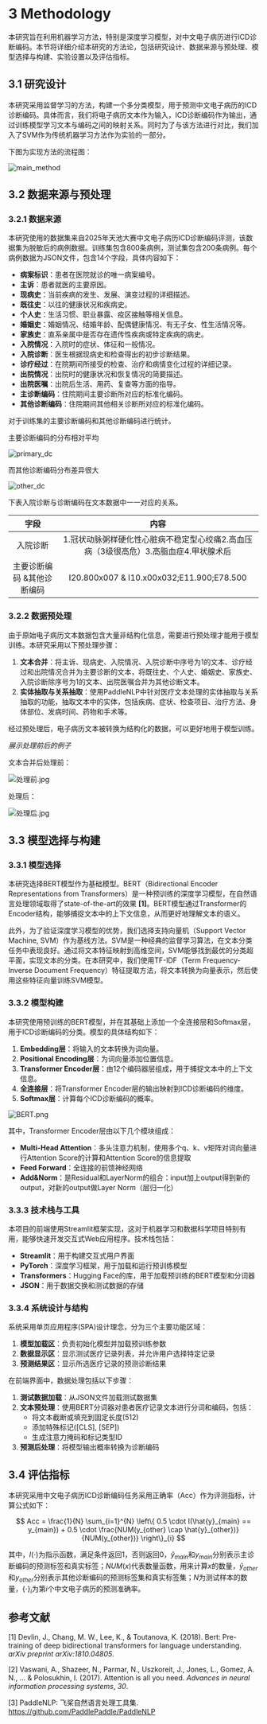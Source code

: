 # 3 Methodology

本研究旨在利用机器学习方法，特别是深度学习模型，对中文电子病历进行ICD诊断编码。本节将详细介绍本研究的方法论，包括研究设计、数据来源与预处理、模型选择与构建、实验设置以及评估指标。

## 3.1 研究设计

本研究采用监督学习的方法，构建一个多分类模型，用于预测中文电子病历的ICD诊断编码。具体而言，我们将电子病历文本作为输入，ICD诊断编码作为输出，通过训练模型学习文本与编码之间的映射关系。同时为了与该方法进行对比，我们加入了SVM作为传统机器学习方法作为实验的一部分。

下图为实现方法的流程图：

![main_method](主要流程.png)

## 3.2 数据来源与预处理

### 3.2.1 数据来源

本研究使用的数据集来自2025年天池大赛中文电子病历ICD诊断编码评测，该数据集为脱敏后的病例数据。训练集包含800条病例，测试集包含200条病例。每个病例数据为JSON文件，包含14个字段，具体内容如下：

-   **病案标识**：患者在医院就诊的唯一病案编号。
-   **主诉**：患者就医的主要原因。
-   **现病史**：当前疾病的发生、发展、演变过程的详细描述。
-   **既往史**：以往的健康状况和疾病史。
-   **个人史**：生活习惯、职业暴露、疫区接触等相关信息。
-   **婚姻史**：婚姻情况、结婚年龄、配偶健康情况、有无子女、性生活情况等。
-   **家族史**：直系亲属中是否存在遗传性疾病或特定疾病的病史。
-   **入院情况**：入院时的症状、体征和一般情况。
-   **入院诊断**：医生根据现病史和检查得出的初步诊断结果。
-   **诊疗经过**：在院期间所接受的检查、治疗和病情变化过程的详细记录。
-   **出院情况**：出院时的健康状况和恢复情况的简要描述。
-   **出院医嘱**：出院后生活、用药、复查等方面的指导。
-   **主诊断编码**：住院期间主要诊断所对应的标准化编码。
-   **其他诊断编码**：住院期间其他相关诊断所对应的标准化编码。

对于训练集的主要诊断编码和其他诊断编码进行统计。

主要诊断编码的分布相对平均

![primary_dc](primary_diagnosis_codes.png)

而其他诊断编码分布差异很大

![other_dc](other_diagnosis_codes.png)

下表入院诊断与诊断编码在文本数据中一一对应的关系。

|            字段            |                             内容                             |
| :------------------------: | :----------------------------------------------------------: |
|          入院诊断          | 1.冠状动脉粥样硬化性心脏病不稳定型心绞痛2.高血压病（3级很高危）3.高脂血症4.甲状腺术后 |
| 主要诊断编码 &其他诊断编码 |          I20.800x007 & I10.x00x032;E11.900;E78.500           |

### 3.2.2 数据预处理

由于原始电子病历文本数据包含大量非结构化信息，需要进行预处理才能用于模型训练。本研究采用以下预处理步骤：

1.  **文本合并**：将主诉、现病史、入院情况、入院诊断中序号为1的文本、诊疗经过和出院情况合并为主要诊断的文本，将既往史、个人史、婚姻史、家族史、入院诊断除序号为1的文本、出院医嘱合并为其他诊断文本。
2.  **实体抽取与关系抽取**：使用PaddleNLP中针对医疗文本处理的实体抽取与关系抽取的功能，抽取文本中的实体，包括疾病、症状、检查项目、治疗方法、身体部位、发病时间、药物和手术等。

经过预处理后，电子病历文本被转换为结构化的数据，可以更好地用于模型训练。

*展示处理前后的例子*

文本合并后处理前：

![处理前.jpg](处理前.jpg)

处理后：

![处理后.jpg](处理后.jpg)

## 3.3 模型选择与构建

### 3.3.1 模型选择

本研究选择BERT模型作为基础模型。BERT（Bidirectional Encoder Representations from Transformers）是一种预训练的深度学习模型，在自然语言处理领域取得了state-of-the-art的效果 **[1]**。BERT模型通过Transformer的Encoder结构，能够捕捉文本中的上下文信息，从而更好地理解文本的语义。

此外，为了验证深度学习模型的优势，我们选择支持向量机（Support Vector Machine, SVM）作为基线方法。SVM是一种经典的监督学习算法，在文本分类任务中表现良好。通过将文本特征映射到高维空间，SVM能够找到最优的分类超平面，实现文本的分类。在本研究中，我们使用TF-IDF（Term Frequency-Inverse Document Frequency）特征提取方法，将文本转换为向量表示，然后使用这些特征向量训练SVM模型。

### 3.3.2 模型构建

本研究使用预训练的BERT模型，并在其基础上添加一个全连接层和Softmax层，用于ICD诊断编码的分类。模型的具体结构如下：

1.  **Embedding层**：将输入的文本转换为词向量。
2.  **Positional Encoding层**：为词向量添加位置信息。
3.  **Transformer Encoder层**：由12个编码器层组成，用于捕捉文本中的上下文信息。
4.  **全连接层**：将Transformer Encoder层的输出映射到ICD诊断编码的维度。
5.  **Softmax层**：计算每个ICD诊断编码的概率。

![BERT.png](BERT.png)

其中，Transformer Encoder层由以下几个模块组成：

-   **Multi-Head Attention**：多头注意力机制，使用多个q、k、v矩阵对词向量进行Attention Score的计算和Attention Score的信息提取
-   **Feed Forward**：全连接的前馈神经网络
-   **Add&Norm**：是Residual和LayerNorm的组合：input加上output得到新的output，对新的output做Layer Norm（层归一化）

### 3.3.3 技术栈与工具

本项目的前端使用Streamlit框架实现，这对于机器学习和数据科学项目特别有用，能够快速开发交互式Web应用程序。技术栈包括：

- **Streamlit**：用于构建交互式用户界面
- **PyTorch**：深度学习框架，用于加载和运行预训练模型
- **Transformers**：Hugging Face的库，用于加载预训练的BERT模型和分词器
- **JSON**：用于数据交换和测试数据的存储

### 3.3.4 系统设计与结构

系统采用单页应用程序(SPA)设计理念，分为三个主要功能区域：

1. **模型加载区**：负责初始化模型并加载预训练参数
2. **数据显示区**：显示测试医疗记录列表，并允许用户选择特定记录
3. **预测结果区**：显示所选医疗记录的预测诊断结果

在前端界面中，数据处理包括以下步骤：

1. **测试数据加载**：从JSON文件加载测试数据集
2. **文本预处理**：使用BERT分词器对患者医疗记录文本进行分词和编码，包括：
   - 将文本截断或填充到固定长度(512)
   - 添加特殊标记([CLS], [SEP])
   - 生成注意力掩码和标记类型ID
3. **预测后处理**：将模型输出概率转换为诊断编码

## 3.4 评估指标

本研究采用中文电子病历ICD诊断编码任务采用正确率（Acc）作为评测指标，计算公式如下：

$$
Acc = \frac{1}{N} \sum_{i=1}^{N} \left\{ 0.5 \cdot I(\hat{y}_{main} == y_{main}) + 0.5 \cdot \frac{NUM(y_{other} \cap \hat{y}_{other})}{NUM(y_{other})} \right\}_{i}
$$

其中，$I(\cdot)$为指示函数，满足条件返回1，否则返回0，$\hat{y}_{main}$和$y_{main}$分别表示主诊断编码的预测标签和真实标签；$NUM(x)$代表数量函数，用来计算$x$的数量，$\hat{y}_{other}$和$y_{other}$分别表示其他诊断编码的预测标签集和真实标签集；$N$为测试样本的数量，$\left\{\cdot\right\}_{i}$为第$i$个中文电子病历的预测准确率。


## 参考文献

[1] Devlin, J., Chang, M. W., Lee, K., & Toutanova, K. (2018). Bert: Pre-training of deep bidirectional transformers for language understanding. *arXiv preprint arXiv:1810.04805*.

[2] Vaswani, A., Shazeer, N., Parmar, N., Uszkoreit, J., Jones, L., Gomez, A. N., ... & Polosukhin, I. (2017). Attention is all you need. *Advances in neural information processing systems*, *30*.

[3]  PaddleNLP: 飞桨自然语言处理工具集. https://github.com/PaddlePaddle/PaddleNLP

